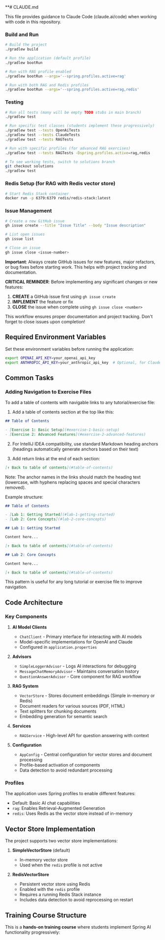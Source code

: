 **# CLAUDE.md

This file provides guidance to Claude Code (claude.ai/code) when working with code in this repository.


### Build and Run

```bash
# Build the project
./gradlew build

# Run the application (default profile)
./gradlew bootRun

# Run with RAG profile enabled
./gradlew bootRun --args='--spring.profiles.active=rag'

# Run with both RAG and Redis profiles
./gradlew bootRun --args='--spring.profiles.active=rag,redis'
```

### Testing

```bash
# Run all tests (many will be empty TODO stubs in main branch)
./gradlew test

# Run specific test classes (students implement these progressively)
./gradlew test --tests OpenAiTests
./gradlew test --tests ClaudeTests
./gradlew test --tests RAGTests

# Run with specific profiles (for advanced RAG exercises)
./gradlew test --tests RAGTests -Dspring.profiles.active=rag,redis

# To see working tests, switch to solutions branch
git checkout solutions
./gradlew test
```

### Redis Setup (for RAG with Redis vector store)

```bash
# Start Redis Stack container
docker run -p 6379:6379 redis/redis-stack:latest
```

### Issue Management

```bash
# Create a new GitHub issue
gh issue create --title "Issue Title" --body "Issue description"

# List open issues
gh issue list

# Close an issue
gh issue close <issue-number>
```

**Important**: Always create GitHub issues for new features, major refactors, or bug fixes before starting work. This helps with project tracking and documentation.

**CRITICAL REMINDER**: Before implementing any significant changes or new features:
1. **CREATE** a GitHub issue first using `gh issue create`
2. **IMPLEMENT** the feature or fix
3. **CLOSE** the issue when complete using `gh issue close <number>`

This workflow ensures proper documentation and project tracking. Don't forget to close issues upon completion!

## Required Environment Variables

Set these environment variables before running the application:

```bash
export OPENAI_API_KEY=your_openai_api_key
export ANTHROPIC_API_KEY=your_anthropic_api_key  # Optional, for Claude exercises
```

## Common Tasks

### Adding Navigation to Exercise Files

To add a table of contents with navigable links to any tutorial/exercise file:

1. Add a table of contents section at the top like this:
```markdown
## Table of Contents

- [Exercise 1: Basic Setup](#exercise-1-basic-setup)
- [Exercise 2: Advanced Features](#exercise-2-advanced-features)
```

2. For IntelliJ IDEA compatibility, use standard Markdown heading anchors (headings automatically generate anchors based on their text)

3. Add return links at the end of each section:
```markdown
[↑ Back to table of contents](#table-of-contents)
```

Note: The anchor names in the links should match the heading text (lowercase, with hyphens replacing spaces and special characters removed).

Example structure:
```markdown
## Table of Contents

- [Lab 1: Getting Started](#lab-1-getting-started)
- [Lab 2: Core Concepts](#lab-2-core-concepts)

## Lab 1: Getting Started

Content here...

[↑ Back to table of contents](#table-of-contents)

## Lab 2: Core Concepts

Content here...

[↑ Back to table of contents](#table-of-contents)
```

This pattern is useful for any long tutorial or exercise file to improve navigation.

## Code Architecture

### Key Components

1. **AI Model Clients**
   - `ChatClient` - Primary interface for interacting with AI models
   - Model-specific implementations for OpenAI and Claude
   - Configured in `application.properties`

2. **Advisors**
   - `SimpleLoggerAdvisor` - Logs AI interactions for debugging
   - `MessageChatMemoryAdvisor` - Maintains conversation history
   - `QuestionAnswerAdvisor` - Core component for RAG workflow

3. **RAG System**
   - `VectorStore` - Stores document embeddings (Simple in-memory or Redis)
   - Document readers for various sources (PDF, HTML)
   - Text splitters for chunking documents
   - Embedding generation for semantic search

4. **Services**
   - `RAGService` - High-level API for question answering with context

5. **Configuration**
   - `AppConfig` - Central configuration for vector stores and document processing
   - Profile-based activation of components
   - Data detection to avoid redundant processing

### Profiles

The application uses Spring profiles to enable different features:

- Default: Basic AI chat capabilities
- `rag`: Enables Retrieval-Augmented Generation
- `redis`: Uses Redis as the vector store instead of in-memory

## Vector Store Implementation

The project supports two vector store implementations:

1. **SimpleVectorStore** (default)
   - In-memory vector store
   - Used when the `redis` profile is not active

2. **RedisVectorStore** 
   - Persistent vector store using Redis
   - Enabled with the `redis` profile
   - Requires a running Redis Stack instance
   - Includes data detection to avoid reprocessing on restart

## Training Course Structure

This is a **hands-on training course** where students implement Spring AI functionality progressively:
